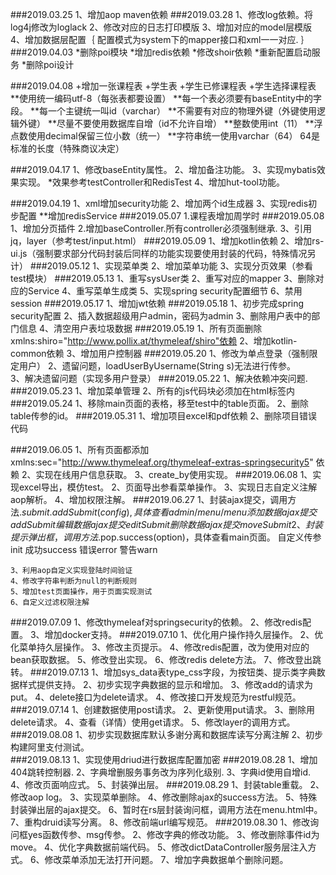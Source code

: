 ###2019.03.25
    1、增加aop maven依赖
###2019.03.28
    1、修改log依赖。将log4j修改为loglack
    2、修改对应的日志打印模版
    3、增加对应的model层模版
    4、增加数据层配置｛
        配置模式为system下的mapper接口和xml一一对应.
    ｝
###2019.04.03
    *删除poi模块
    *增加redis依赖
    *修改shoir依赖
    *重新配置启动服务
    *删除poi设计
    
###2019.04.08
    +增加一张课程表
    +学生表
    +学生已修课程表
    +学生选择课程表
        **使用统一编码utf-8（每张表都要设置）
        **每一个表必须要有baseEntity中的字段。
        **每一个主键统一叫id（varchar）
        **不需要有对应的物理外键（外键使用逻辑外键）
        **尽量不要使用数据库自增（id不允许自增）
        **整数使用int（11）
        **浮点数使用decimal保留三位小数（统一）
        **字符串统一使用varchar（64） 64是标准的长度（特殊商议决定）
        
###2019.04.17
    1、修改baseEntity属性。
    2、增加备注功能。
    3、实现mybatis效果实现。
        *效果参考testController和RedisTest
    4、增加hut-tool功能。
    
###2019.04.19
    1、xml增加security功能
    2、增加两个id生成器
    3、实现redis初步配置
        **增加redisService
###2019.05.07
     1.课程表增加周学时
###2019.05.08
    1、增加分页插件
    2.增加baseController.所有controller必须强制继承.
    3、引用jq，layer（参考test/input.html）
###2019.05.09
    1、增加kotlin依赖
    2、增加rs-ui.js（强制要求部分代码封装后同样的功能实现要使用封装的代码，特殊情况另计）
 ###2019.05.12
    1、实现菜单类
    2、增加菜单功能
    3、实现分页效果（参看test模块）
 ###2019.05.13
    1、重写sysUser类
    2、重写对应的mapper
    3、删除对应的Service
    4、重写菜单生成类
    5、实现spring security配置细节
    6、禁用session
 ###2019.05.17
    1、增加jwt依赖
 ###2019.05.18
    1、初步完成spring security配置
    2、插入数据超级用户admin，密码为admin
    3、删除用户表中的部门信息
    4、清空用户表垃圾数据
 ###2019.05.19
    1、所有页面删除xmlns:shiro="http://www.pollix.at/thymeleaf/shiro"依赖
    2、增加kotlin-common依赖
    3、增加用户控制器
 ###2019.05.20
    1、修改为单点登录（强制限定用户）
    2、遗留问题，loadUserByUsername(String s)无法进行传参。  
    3、解决遗留问题（实现多用户登录）
 ###2019.05.22
    1、解决依赖冲突问题.
 ###2019.05.23
    1、增加菜单管理
    2、所有的js代码块必须加在html标签内
 ###2019.05.24
    1、移除main页面的表格，移至test中的table页面。
    2、删除table传参的id。
  ###2019.05.31
    1、增加项目excel和pdf依赖
    2、删除项目错误代码
    
  ###2019.06.05
    1、所有页面都添加 xmlns:sec="http://www.thymeleaf.org/thymeleaf-extras-springsecurity5" 依赖
    2、实现在线用户信息获取。
    3、create_by使用实现。
  ###2019.06.08
    1、实现excel导出，模仿test。
    2、页面导出参看菜单操作。
    3、实现日志自定义注解aop解析。
    4、增加权限注解。
  ###2019.06.27
    1、封装ajax提交，调用方法$.submit.addSubmit(config),具体查看admin/menu/menu
        添加数据ajax提交addSubmit
        编辑数据ajax提交editSubmit
        删除数据ajax提交moveSubmit
    2、封装提示弹出框，调用方法$.pop.success(option)，具体查看main页面。
        自定义传参init
        成功success
        错误error
        警告warn
        
    3、利用aop自定义实现登陆时间验证
    4、修改字符串判断为null的判断规则
    5、增加test页面操作，用于页面实现测试
    6、自定义过滤权限注解
 ###2019.07.09
    1、修改thymeleaf对springsecurity的依赖。
    2、修改redis配置。
    3、增加docker支持。
 ###2019.07.10
    1、优化用户操作持久层操作。
    2、优化菜单持久层操作。
    3、修改主页提示。
    4、修改redis配置，改为使用对应的bean获取数据。
    5、修改登出实现。
    6、修改redis delete方法。
    7、修改登出跳转。
 ###2019.07.13
    1、增加sys_data表type_css字段，为按钮类、提示类字典数据样式提供支持。
    2、初步实现字典数据的显示和增加。
    3、修改add的请求为put。
    4、delete接口为delete请求。
    4、修改接口开发规范为restful规范。
  ###2019.07.14
    1、创建数据使用post请求。
    2、更新使用put请求。
    3、删除用delete请求。
    4、查看（详情）使用get请求。
    5、修改layer的调用方式。
  ###2019.08.08
    1、初步实现数据库默认多谢分离和数据库读写分离注解
    2、初步构建阿里支付测试。   
  ###2019.08.13
    1、实现使用driud进行数据库配置加密 
  ###2019.08.28
    1、增加404跳转控制器.
    2、字典增删服务事务改为序列化级别.
    3、字典id使用自增id.
    4、修改页面响应式。
    5、封装弹出层。
  ###2019.08.29
    1、封装table重载。
    2、修改aop log。
    3、实现菜单删除。
    4、修改删除ajax的success方法。
    5、特殊封装弹出层的ajax提交。
    6、暂时在rs层封装询问框，调用方法在menu.html中。
    7、重构druid读写分离。
    8、修改前端url编写规范。
  ###2019.08.30
    1、修改询问框yes函数传参、msg传参。
    2、修改字典的修改功能。
    3、修改删除事件id为move。
    4、优化字典数据前端代码。
    5、修改dictDataController服务层注入方式。
    6、修改菜单添加无法打开问题。
    7、增加字典数据单个删除问题。